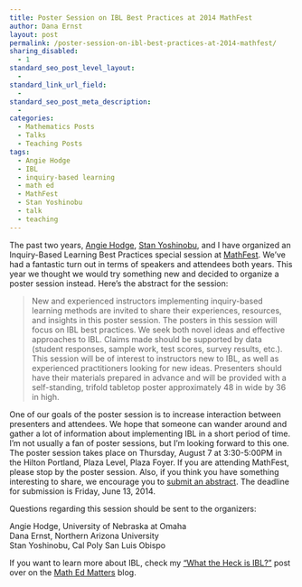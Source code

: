```yaml
---
title: Poster Session on IBL Best Practices at 2014 MathFest
author: Dana Ernst
layout: post
permalink: /poster-session-on-ibl-best-practices-at-2014-mathfest/
sharing_disabled:
  - 1
standard_seo_post_level_layout:
  - 
standard_link_url_field:
  - 
standard_seo_post_meta_description:
  - 
categories:
  - Mathematics Posts
  - Talks
  - Teaching Posts
tags:
  - Angie Hodge
  - IBL
  - inquiry-based learning
  - math ed
  - MathFest
  - Stan Yoshinobu
  - talk
  - teaching
---
```

<div class="kcite-section" kcite-section-id="1214">
  <p>
    The past two years, <a href="http://www.unomaha.edu/math/people/hodge/">Angie Hodge</a>, <a href="http://www.stanyoshinobu.com">Stan Yoshinobu</a>, and I have organized an Inquiry-Based Learning Best Practices special session at <a href="http://www.maa.org/meetings/mathfest">MathFest</a>. We&#8217;ve had a fantastic turn out in terms of speakers and attendees both years. This year we thought we would try something new and decided to organize a poster session instead. Here&#8217;s the abstract for the session:
  </p>
  
  <blockquote>
    <p>
      New and experienced instructors implementing inquiry-based learning methods are invited to share their experiences, resources, and insights in this poster session. The posters in this session will focus on IBL best practices. We seek both novel ideas and effective approaches to IBL. Claims made should be supported by data (student responses, sample work, test scores, survey results, etc.). This session will be of interest to instructors new to IBL, as well as experienced practitioners looking for new ideas. Presenters should have their materials prepared in advance and will be provided with a self-standing, trifold tabletop poster approximately 48 in wide by 36 in high.
    </p>
  </blockquote>
  
  <p>
    One of our goals of the poster session is to increase interaction between presenters and attendees. We hope that someone can wander around and gather a lot of information about implementing IBL in a short period of time. I&#8217;m not usually a fan of poster sessions, but I&#8217;m looking forward to this one. The poster session takes place on Thursday, August 7 at 3:30-5:00PM in the Hilton Portland, Plaza Level, Plaza Foyer. If you are attending MathFest, please stop by the poster session. Also, if you think you have something interesting to share, we encourage you to <a href="http://www.maa.org/mathfest/abstracts">submit an abstract</a>. The deadline for submission is Friday, June 13, 2014.
  </p>
  
  <p>
    Questions regarding this session should be sent to the organizers:
  </p>
  
  <p>
    Angie Hodge, University of Nebraska at Omaha<br /> Dana Ernst, Northern Arizona University<br /> Stan Yoshinobu, Cal Poly San Luis Obispo
  </p>
  
  <p>
    If you want to learn more about IBL, check my <a href="http://maamathedmatters.blogspot.com/2013/05/what-heck-is-ibl.html">&#8220;What the Heck is IBL?&#8221;</a> post over on the <a href="http://maamathedmatters.blogspot.com">Math Ed Matters</a> blog.
  </p>
  
  <!-- kcite active, but no citations found -->
</div>

<!-- kcite-section 1214 -->